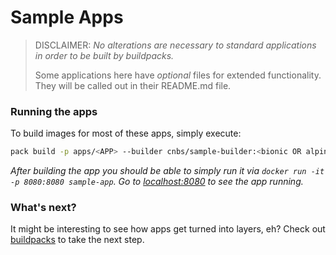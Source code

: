 # Sample Apps

> DISCLAIMER: 
> _No alterations are necessary to standard applications in order to be built by buildpacks._
>
> Some applications here have _optional_ files for extended functionality. They will be called out in their README.md file.

### Running the apps

To build images for most of these apps, simply execute:

```bash
pack build -p apps/<APP> --builder cnbs/sample-builder:<bionic OR alpine> sample-app
```

_After building the app you should be able to simply run it via `docker run -it -p 8080:8080 sample-app`.
Go to [localhost:8080](http://localhost:8080) to see the app running._

### What's next?

It might be interesting to see how apps get turned into layers, eh? Check out [buildpacks](../samples/buildpacks) to take the next step.
